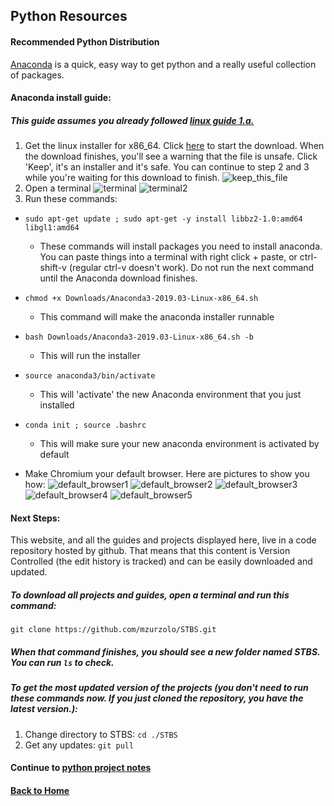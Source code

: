 ## Python Resources

#### Recommended Python Distribution
[Anaconda](https://www.anaconda.com/distribution/) is a quick, easy way to get python and a really useful collection of packages.

#### Anaconda install guide:
##### This guide assumes you already followed [linux guide 1.a.](../Linux/README.md)
1. Get the linux installer for x86_64. Click [here](https://repo.anaconda.com/archive/Anaconda3-2019.03-Linux-x86_64.sh) to start the download. When the download finishes, you'll see a warning that the file is unsafe. Click 'Keep', it's an installer and it's safe. You can continue to step 2 and 3 while you're waiting for this download to finish.
  ![keep_this_file](Pictures/keep_this_file.png)
2. Open a terminal
  ![terminal](Pictures/terminal.png)
  ![terminal2](Pictures/terminal2.png)
3. Run these commands:

  * `sudo apt-get update ; sudo apt-get -y install libbz2-1.0:amd64 libgl1:amd64`
    * These commands will install packages you need to install anaconda. You can paste things into a terminal with right click + paste, or ctrl-shift-v (regular ctrl-v doesn't work). Do not run the next command until the Anaconda download finishes.

  * `chmod +x Downloads/Anaconda3-2019.03-Linux-x86_64.sh`
    * This command will make the anaconda installer runnable

  * `bash Downloads/Anaconda3-2019.03-Linux-x86_64.sh -b`
    * This will run the installer

  * `source anaconda3/bin/activate`
    * This will 'activate' the new Anaconda environment that you just installed

  * `conda init ; source .bashrc`
    * This will make sure your new anaconda environment is activated by default


* Make Chromium your default browser. Here are pictures to show you how:
  ![default_browser1](Pictures/default_browser1.png)
  ![default_browser2](Pictures/default_browser2.png)
  ![default_browser3](Pictures/default_browser3.png)
  ![default_browser4](Pictures/default_browser4.png)
  ![default_browser5](Pictures/default_browser5.png)

#### Next Steps:

This website, and all the guides and projects displayed here, live in a code repository hosted by github. That means that this content is Version Controlled (the edit history is tracked) and can be easily downloaded and updated.

##### To download all projects and guides, open a terminal and run this command:
`git clone https://github.com/mzurzolo/STBS.git`

##### When that command finishes, you should see a new folder named STBS. You can run `ls` to check.
##### To get the most updated version of the projects (you don't need to run these commands now. If you just cloned the repository, you have the latest version.):
1. Change directory to STBS: `cd ./STBS`
2. Get any updates: `git pull`

#### Continue to [python project notes](Projects/README.md)
#### [Back to Home](https://skiptheboringstuff.com)
